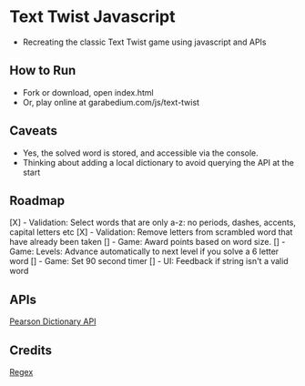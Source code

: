 # Text Twist Javascript
- Recreating the classic Text Twist game using javascript and APIs

## How to Run
- Fork or download, open index.html
- Or, play online at garabedium.com/js/text-twist

## Caveats
- Yes, the solved word is stored, and accessible via the console.
- Thinking about adding a local dictionary to avoid querying the API at the start

## Roadmap
[X] - Validation: Select words that are only a-z: no periods, dashes, accents, capital letters etc
[X] - Validation: Remove letters from scrambled word that have already been taken
[] - Game: Award points based on word size.
[] - Game: Levels: Advance automatically to next level if you solve a 6 letter word
[] - Game: Set 90 second timer
[] - UI: Feedback if string isn't a valid word

## APIs
[Pearson Dictionary API](http://developer.pearson.com/apis/dictionaries)

## Credits
[Regex](http://stackoverflow.com/questions/23476532/check-if-string-contains-only-letters-in-javascript)